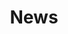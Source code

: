 ---
title: "News"
meta_title: ""
description: ""
identifier: Nieuws
name: News
menus: 
  main:
    weight: 2
draft: false
_build:
  render: ""
---